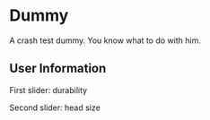# Dummy
A crash test dummy. You know what to do with him.

## User Information
First slider: durability

Second slider: head size